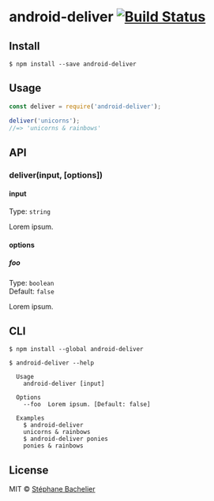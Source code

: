 # android-deliver [![Build Status](https://travis-ci.org/stephanebachelier/android-deliver.svg?branch=master)](https://travis-ci.org/stephanebachelier/android-deliver)

## Install

```
$ npm install --save android-deliver
```


## Usage

```js
const deliver = require('android-deliver');

deliver('unicorns');
//=> 'unicorns & rainbows'
```


## API

### deliver(input, [options])

#### input

Type: `string`

Lorem ipsum.

#### options

##### foo

Type: `boolean`  
Default: `false`

Lorem ipsum.


## CLI

```
$ npm install --global android-deliver
```

```
$ android-deliver --help

  Usage
    android-deliver [input]

  Options
    --foo  Lorem ipsum. [Default: false]

  Examples
    $ android-deliver
    unicorns & rainbows
    $ android-deliver ponies
    ponies & rainbows
```


## License

MIT © [Stéphane Bachelier](http://github.com/stephanebachelier)

